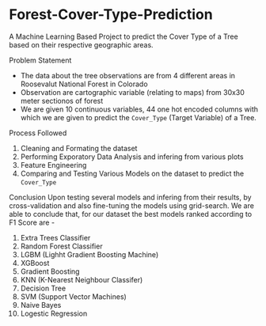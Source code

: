 # Forest-Cover-Type-Prediction
A Machine Learning Based Project to predict the Cover Type of a Tree based on their respective geographic areas.

Problem Statement
- The data about the tree observations are from 4 different areas in Roosevalut National Forest in Colorado
- Observation are cartographic variable (relating to maps) from 30x30 meter sectionos of forest
- We are given 10 continuous variables, 44 one hot encoded columns with which we are given to predict the `Cover_Type` (Target Variable) of a Tree.

Process Followed
1. Cleaning and Formating the dataset
2. Performing Exporatory Data Analysis and infering from various plots
3. Feature Engineering
4. Comparing and Testing Various Models on the dataset to predict the `Cover_Type`

Conclusion
Upon testing several models and infering from their results, by cross-validation and also fine-tuning the models using grid-search. We are able to conclude that, for our dataset the best models ranked according to F1 Score are - 
1. Extra Trees Classifier
2. Random Forest Classifier
3. LGBM (Lighht Gradient Boosting Machine)
4. XGBoost
5. Gradient Boosting
6. KNN (K-Nearest Neighbour Classifer)
7. Decision Tree
8. SVM (Support Vector Machines)
9. Naive Bayes
10. Logestic Regression
